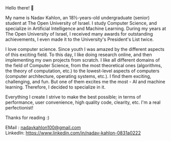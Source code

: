 Hello there! 👋

My name is Nadav Kahlon, an 18½-years-old undergraduate (senior) student at The Open University of Israel. I study Computer Science, and specialize in Artificial Intelligence and Machine Learning. During my years at The Open University of Israel, I received many awards for outstanding achievements, I even made it to the University's President's List twice.

I love computer science. Since youth I was amazed by the different aspects of this exciting field. To this day, I like doing research online, and then implementing my own projects from scratch. I like all different domains of the field of Computer Science, from the most theoretical ones (algorithms, the theory of computation, etc.) to the lowest-level aspects of computers (computer architecture, operating systems, etc.). I find them exciting, challenging, and fun. But one of them excites me the most - AI and machine learning. Therefore, I decided to specialize in it.

Everything I create I strive to make the best possible; in terms of performance, user convenience, high quality code, clearity, etc. I'm a real perfectionist!

Thanks for reading :)

EMail : nadavkahlon100@gmail.com \
LinkedIn: https://www.linkedin.com/in/nadav-kahlon-0831a0222
